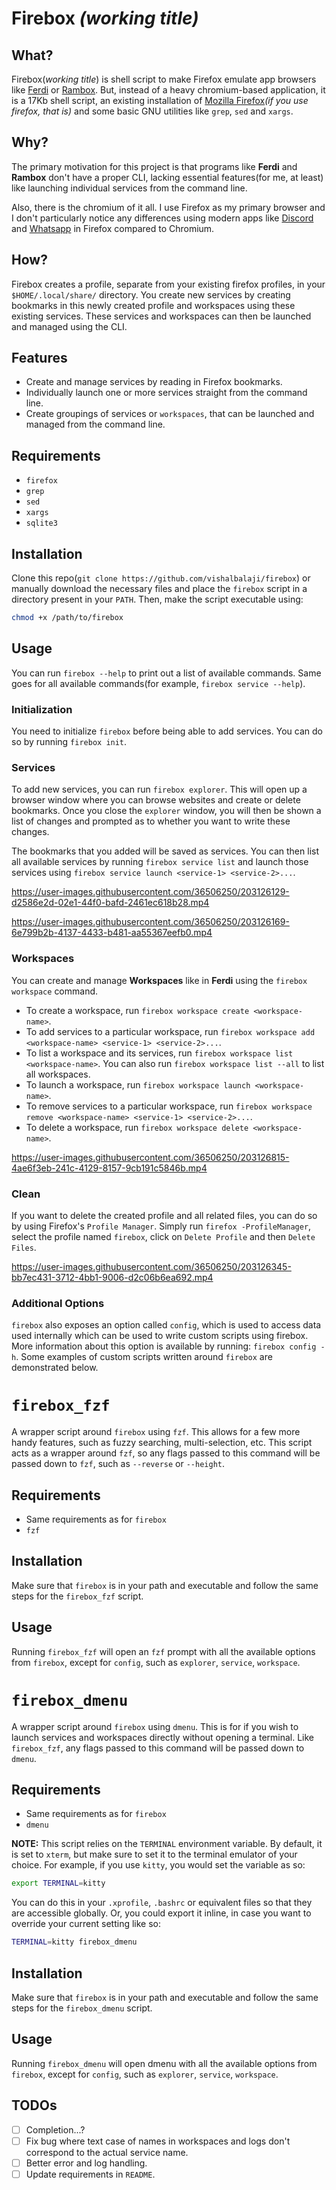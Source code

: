 # Firebox *(working title)*

## What?
Firebox(*working title*) is shell script to make Firefox emulate app browsers like [Ferdi](https://github.com/getferdi/ferdi) or [Rambox](https://rambox.app). But, instead of a  heavy chromium-based application, it is a 17Kb shell script, an existing installation of [Mozilla Firefox](https://www.mozilla.org/en-US/firefox/new/)*(if you use firefox, that is)* and some basic GNU utilities like `grep`, `sed` and `xargs`.

## Why?

The primary motivation for this project is that programs like **Ferdi** and **Rambox** don't have a proper CLI, lacking essential features(for me, at least) like launching individual services from the command line.

Also, there is the chromium of it all. I use Firefox as my primary browser and I don't particularly notice any differences using modern apps like [Discord](https://discord.com) and [Whatsapp](https://web.whatsapp.com) in Firefox compared to Chromium.

## How?

Firebox creates a profile, separate from your existing firefox profiles, in your `$HOME/.local/share/` directory. You create new services by creating bookmarks in this newly created profile and workspaces using these existing services. These services and workspaces can then be launched and managed using the CLI.

## Features

* Create and manage services by reading in Firefox bookmarks.
* Individually launch one or more services straight from the command line.
* Create groupings of services or `workspaces`, that can be launched and managed from the command line.

## Requirements

* `firefox`
* `grep`
* `sed`
* `xargs`
* `sqlite3`

## Installation

Clone this repo(`git clone https://github.com/vishalbalaji/firebox`) or manually download the necessary files and place the `firebox` script in a directory present in your `PATH`. Then, make the script executable using:

```sh
chmod +x /path/to/firebox
```

## Usage

You can run `firebox --help` to print out a list of available commands. Same goes for all available commands(for example, `firebox service --help`).

### Initialization

You need to initialize `firebox` before being able to add services. You can do so by running `firebox init`.

### Services

To add new services, you can run `firebox explorer`. This will open up a browser window where you can browse websites and create or delete bookmarks. Once you close the `explorer` window, you will then be shown a list of changes and prompted as to whether you want to write these changes.

The bookmarks that you added will be saved as services. You can then list all available services by running `firebox service list` and launch those services using `firebox service launch <service-1> <service-2>...`.

https://user-images.githubusercontent.com/36506250/203126129-d2586e2d-02e1-44f0-bafd-2461ec618b28.mp4

https://user-images.githubusercontent.com/36506250/203126169-6e799b2b-4137-4433-b481-aa55367eefb0.mp4

### Workspaces

You can create and manage **Workspaces** like in **Ferdi** using the `firebox workspace` command.

* To create a workspace, run `firebox workspace create <workspace-name>`.
* To add services to a particular workspace, run `firebox workspace add <workspace-name> <service-1> <service-2>...`.
* To list a workspace and its services, run `firebox workspace list <workspace-name>`. You can also run `firebox workspace list --all` to list all workspaces.
* To launch a workspace, run `firebox workspace launch <workspace-name>`.
* To remove services to a particular workspace, run `firebox workspace remove <workspace-name> <service-1> <service-2>...`.
* To delete a workspace, run `firebox workspace delete <workspace-name>`.

https://user-images.githubusercontent.com/36506250/203126815-4ae6f3eb-241c-4129-8157-9cb191c5846b.mp4

### Clean

If you want to delete the created profile and all related files, you can do so by using Firefox's `Profile Manager`. Simply run `firefox -ProfileManager`, select the profile named `firebox`, click on `Delete Profile` and then `Delete Files`.

https://user-images.githubusercontent.com/36506250/203126345-bb7ec431-3712-4bb1-9006-d2c06b6ea692.mp4

### Additional Options

`firebox` also exposes an option called `config`, which is used to access data used internally which can be used to write custom scripts using firebox. More information about this option is available by running: `firebox config -h`. Some examples of custom scripts written around `firebox` are demonstrated below.

# `firebox_fzf`

A wrapper script around `firebox` using `fzf`. This allows for a few more handy features, such as fuzzy searching, multi-selection, etc. This script acts as a wrapper around `fzf`, so any flags passed to this command will be passed down to `fzf`, such as `--reverse` or `--height`.

## Requirements

* Same requirements as for `firebox`
* `fzf`

## Installation

Make sure that `firebox` is in your path and executable and follow the same steps for the `firebox_fzf` script.

## Usage

Running `firebox_fzf` will open an `fzf` prompt with all the available options from `firebox`, except for `config`, such as `explorer`, `service`, `workspace`.

# `firebox_dmenu`

A wrapper script around `firebox` using `dmenu`. This is for if you wish to launch services and workspaces directly without opening a terminal. Like `firebox_fzf`, any flags passed to this command will be passed down to `dmenu`.

## Requirements

* Same requirements as for `firebox`
* `dmenu`

**NOTE:** This script relies on the `TERMINAL` environment variable. By default, it is set to `xterm`, but make sure to set it to the terminal emulator of your choice. For example, if you use `kitty`, you would set the variable as so:

```sh
export TERMINAL=kitty
```

You can do this in your `.xprofile`, `.bashrc` or equivalent files so that they are accessible globally. Or, you could export it inline, in case you want to override your current setting like so:

```sh
TERMINAL=kitty firebox_dmenu
```

## Installation

Make sure that `firebox` is in your path and executable and follow the same steps for the `firebox_dmenu` script.

## Usage

Running `firebox_dmenu` will open dmenu with all the available options from `firebox`, except for `config`, such as `explorer`, `service`, `workspace`.

## TODOs

* [ ] Completion...?
* [ ] Fix bug where text case of names in workspaces and logs don't correspond to the actual service name.
* [ ] Better error and log handling.
* [ ] Update requirements in `README`.
